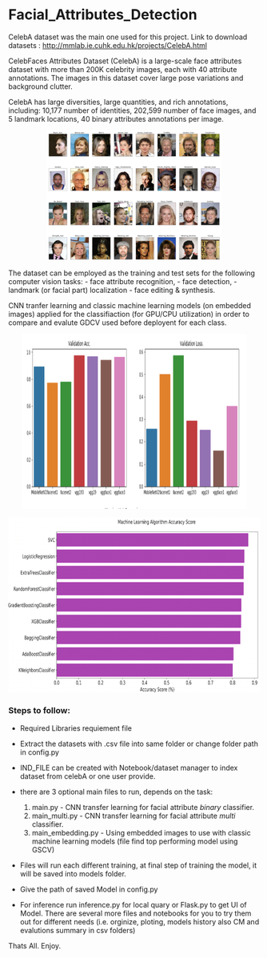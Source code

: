 # Facial_Attributes_Detection
CelebA dataset was the main one used for this project. 
Link to download datasets : http://mmlab.ie.cuhk.edu.hk/projects/CelebA.html

CelebFaces Attributes Dataset (CelebA) is a large-scale face attributes dataset with more than 200K celebrity images, each with 40 attribute annotations. 
The images in this dataset cover large pose variations and background clutter. 

CelebA has large diversities, large quantities, and rich annotations, including:
10,177 number of identities,
202,599 number of face images, and
5 landmark locations, 40 binary attributes annotations per image.
<p align="center">
  <img src=https://github.com/taltole/Facial_Attributes_Detection/blob/master/templates/Picture1.png? width="350" alt="accessibility text">
</p>
The dataset can be employed as the training and test sets for the following computer vision tasks: 
- face attribute recognition, 
- face detection, 
- landmark (or facial part) localization
- face editing & synthesis.


CNN tranfer learning and classic machine learning models (on embedded images) applied for the classifiaction (for GPU/CPU utilization) in order to compare and evalute GDCV used before deployent for each class.

<p align="center">
  <img src=https://github.com/taltole/Facial_Attributes_Detection/blob/master/templates/Picture2.png? width="450" height="350" alt="accessibility text">
</p>

<p align="center">
  <img src=https://github.com/taltole/Facial_Attributes_Detection/blob/master/templates/Picture3.png? width="550" height="350" alt="accessibility text">
</p>


### Steps to follow: 
- Required Libraries requiement file
- Extract the datasets with .csv file into same folder or change folder path in config.py
- IND_FILE can be created with Notebook/dataset manager to index dataset from celebA or one user provide.
- there are 3 optional main files to run, depends on the task: 
  1. main.py - CNN transfer learning for facial attribute *binary* classifier.
  2. main_multi.py  - CNN transfer learning for facial attribute *multi* classifier.
  3. main_embedding.py - Using embedded images to use with classic machine learning models (file find top performing model using GSCV) 

- Files will run each different training, at final step of training the model, it will be saved into models folder. 
- Give the path of saved Model in config.py  
- For inference run inference.py for local quary or Flask.py to get UI of Model. 
There are several more files and notebooks for you to try them out for different needs (i.e. orginize, ploting, models history also CM and evalutions summary in csv folders)

Thats All. 
Enjoy.
